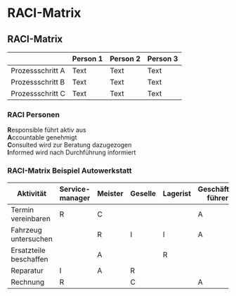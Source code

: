 # RACI-Matrix

## RACI-Matrix

|                | Person 1 | Person 2 | Person 3 |
|----------------|----------|----------|----------|
| Prozessschritt A | Text     | Text     | Text     |
| Prozessschritt B | Text     | Text     | Text     |
| Prozessschritt C | Text     | Text     | Text     |

### RACI Personen

**R**esponsible führt aktiv aus  
**A**ccountable genehmigt  
**C**onsulted wird zur Beratung dazugezogen   
**I**nformed wird nach Durchführung informiert

### RACI-Matrix Beispiel Autowerkstatt

| Aktivität                     | Service- manager | Meister | Geselle | Lagerist | Geschäfts- führer |
|-------------------------------|------------------|---------|---------|---------|------------------|
| Termin vereinbaren            | R                | C       |         |         | A                |
| Fahrzeug untersuchen          |                  | R       | I       | I       | A                |
| Ersatzteile beschaffen        |                  | A       |         | R       |                  |
| Reparatur                     | I                | A       | R       |         |                  |
| Rechnung                      | R                |         | C       |         | A                |

